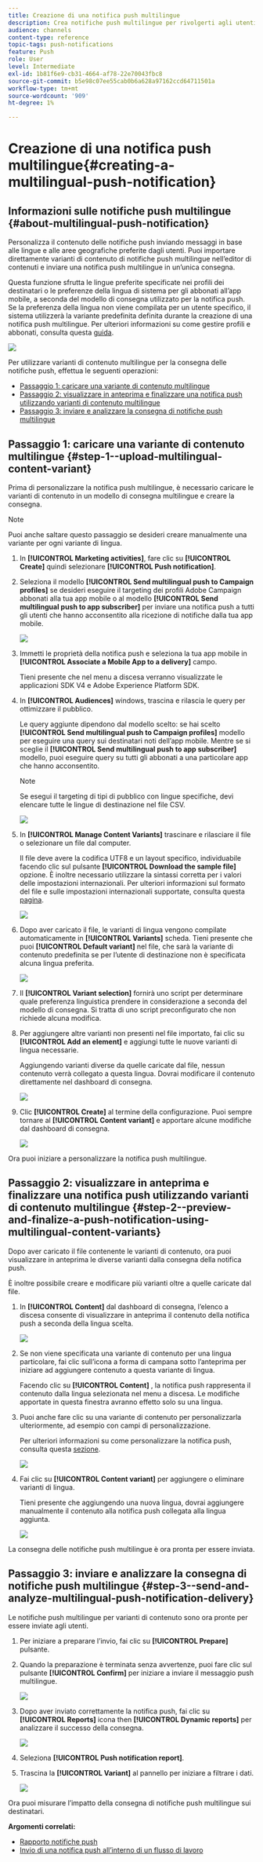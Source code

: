```yaml
---
title: Creazione di una notifica push multilingue
description: Crea notifiche push multilingue per rivolgerti agli utenti nelle lingue e nelle aree geografiche preferite.
audience: channels
content-type: reference
topic-tags: push-notifications
feature: Push
role: User
level: Intermediate
exl-id: 1b81f6e9-cb31-4664-af78-22e70043fbc8
source-git-commit: b5e98c07ee55cab0b6a628a97162ccd64711501a
workflow-type: tm+mt
source-wordcount: '909'
ht-degree: 1%

---
```


# Creazione di una notifica push multilingue{#creating-a-multilingual-push-notification}

## Informazioni sulle notifiche push multilingue {#about-multilingual-push-notification}

Personalizza il contenuto delle notifiche push inviando messaggi in base alle lingue e alle aree geografiche preferite dagli utenti. Puoi importare direttamente varianti di contenuto di notifiche push multilingue nell’editor di contenuti e inviare una notifica push multilingue in un’unica consegna.

Questa funzione sfrutta le lingue preferite specificate nei profili dei destinatari o le preferenze della lingua di sistema per gli abbonati all’app mobile, a seconda del modello di consegna utilizzato per la notifica push. Se la preferenza della lingua non viene compilata per un utente specifico, il sistema utilizzerà la variante predefinita definita durante la creazione di una notifica push multilingue. Per ulteriori informazioni su come gestire profili e abbonati, consulta questa [guida](../../audiences/using/get-started-profiles-and-audiences.md).

![](assets/multivariant_push_1.png)

Per utilizzare varianti di contenuto multilingue per la consegna delle notifiche push, effettua le seguenti operazioni:

* [Passaggio 1: caricare una variante di contenuto multilingue](#step-1--upload-multilingual-content-variant)
* [Passaggio 2: visualizzare in anteprima e finalizzare una notifica push utilizzando varianti di contenuto multilingue](#step-2--preview-and-finalize-a-push-notification-using-multilingual-content-variants)
* [Passaggio 3: inviare e analizzare la consegna di notifiche push multilingue](#step-3--send-and-analyze-multilingual-push-notification-delivery)

## Passaggio 1: caricare una variante di contenuto multilingue {#step-1--upload-multilingual-content-variant}

Prima di personalizzare la notifica push multilingue, è necessario caricare le varianti di contenuto in un modello di consegna multilingue e creare la consegna.

>[!NOTE]
>
>Puoi anche saltare questo passaggio se desideri creare manualmente una variante per ogni variante di lingua.

1. In **[!UICONTROL Marketing activities]**, fare clic su **[!UICONTROL Create]** quindi selezionare **[!UICONTROL Push notification]**.
1. Seleziona il modello **[!UICONTROL Send multilingual push to Campaign profiles]** se desideri eseguire il targeting dei profili Adobe Campaign abbonati alla tua app mobile o al modello **[!UICONTROL Send multilingual push to app subscriber]** per inviare una notifica push a tutti gli utenti che hanno acconsentito alla ricezione di notifiche dalla tua app mobile.

   ![](assets/multivariant_push_2.png)

1. Immetti le proprietà della notifica push e seleziona la tua app mobile in **[!UICONTROL Associate a Mobile App to a delivery]** campo.

   Tieni presente che nel menu a discesa verranno visualizzate le applicazioni SDK V4 e Adobe Experience Platform SDK.

1. In **[!UICONTROL Audiences]** windows, trascina e rilascia le query per ottimizzare il pubblico.

   Le query aggiunte dipendono dal modello scelto: se hai scelto **[!UICONTROL Send multilingual push to Campaign profiles]** modello per eseguire una query sui destinatari noti dell’app mobile. Mentre se si sceglie il **[!UICONTROL Send multilingual push to app subscriber]** modello, puoi eseguire query su tutti gli abbonati a una particolare app che hanno acconsentito.
   >[!NOTE]
   >
   >Se esegui il targeting di tipi di pubblico con lingue specifiche, devi elencare tutte le lingue di destinazione nel file CSV.

   ![](assets/push_notif_audience.png)

1. In **[!UICONTROL Manage Content Variants]** trascinare e rilasciare il file o selezionare un file dal computer.

   Il file deve avere la codifica UTF8 e un layout specifico, individuabile facendo clic sul pulsante **[!UICONTROL Download the sample file]** opzione. È inoltre necessario utilizzare la sintassi corretta per i valori delle impostazioni internazionali. Per ulteriori informazioni sul formato del file e sulle impostazioni internazionali supportate, consulta questa [pagina](../../channels/using/generating-csv-multilingual-push.md).

   ![](assets/multivariant_push_4.png)

1. Dopo aver caricato il file, le varianti di lingua vengono compilate automaticamente in **[!UICONTROL Variants]** scheda. Tieni presente che puoi **[!UICONTROL Default variant]** nel file, che sarà la variante di contenuto predefinita se per l’utente di destinazione non è specificata alcuna lingua preferita.

   ![](assets/multivariant_push_5.png)

1. Il **[!UICONTROL Variant selection]** fornirà uno script per determinare quale preferenza linguistica prendere in considerazione a seconda del modello di consegna. Si tratta di uno script preconfigurato che non richiede alcuna modifica.
1. Per aggiungere altre varianti non presenti nel file importato, fai clic su **[!UICONTROL Add an element]** e aggiungi tutte le nuove varianti di lingua necessarie.

   Aggiungendo varianti diverse da quelle caricate dal file, nessun contenuto verrà collegato a questa lingua. Dovrai modificare il contenuto direttamente nel dashboard di consegna.

   ![](assets/multivariant_push_6.png)

1. Clic **[!UICONTROL Create]** al termine della configurazione. Puoi sempre tornare al **[!UICONTROL Content variant]** e apportare alcune modifiche dal dashboard di consegna.

   ![](assets/multivariant_push_8.png)

Ora puoi iniziare a personalizzare la notifica push multilingue.

## Passaggio 2: visualizzare in anteprima e finalizzare una notifica push utilizzando varianti di contenuto multilingue {#step-2--preview-and-finalize-a-push-notification-using-multilingual-content-variants}

Dopo aver caricato il file contenente le varianti di contenuto, ora puoi visualizzare in anteprima le diverse varianti dalla consegna della notifica push.

È inoltre possibile creare e modificare più varianti oltre a quelle caricate dal file.

1. In **[!UICONTROL Content]** dal dashboard di consegna, l’elenco a discesa consente di visualizzare in anteprima il contenuto della notifica push a seconda della lingua scelta.

   ![](assets/multivariant_push_7.png)

1. Se non viene specificata una variante di contenuto per una lingua particolare, fai clic sull’icona a forma di campana sotto l’anteprima per iniziare ad aggiungere contenuto a questa variante di lingua.

   Facendo clic su **[!UICONTROL Content]** , la notifica push rappresenta il contenuto dalla lingua selezionata nel menu a discesa. Le modifiche apportate in questa finestra avranno effetto solo su una lingua.

1. Puoi anche fare clic su una variante di contenuto per personalizzarla ulteriormente, ad esempio con campi di personalizzazione.

   Per ulteriori informazioni su come personalizzare la notifica push, consulta questa [sezione](../../channels/using/customizing-a-push-notification.md).

   ![](assets/multivariant_push_9.png)

1. Fai clic su **[!UICONTROL Content variant]** per aggiungere o eliminare varianti di lingua.

   Tieni presente che aggiungendo una nuova lingua, dovrai aggiungere manualmente il contenuto alla notifica push collegata alla lingua aggiunta.

   ![](assets/multivariant_push_10.png)

La consegna delle notifiche push multilingue è ora pronta per essere inviata.

## Passaggio 3: inviare e analizzare la consegna di notifiche push multilingue {#step-3--send-and-analyze-multilingual-push-notification-delivery}

Le notifiche push multilingue per varianti di contenuto sono ora pronte per essere inviate agli utenti.

1. Per iniziare a preparare l’invio, fai clic su **[!UICONTROL Prepare]** pulsante.
1. Quando la preparazione è terminata senza avvertenze, puoi fare clic sul pulsante **[!UICONTROL Confirm]** per iniziare a inviare il messaggio push multilingue.

   ![](assets/multivariant_push_12.png)

1. Dopo aver inviato correttamente la notifica push, fai clic su **[!UICONTROL Reports]** icona then **[!UICONTROL Dynamic reports]** per analizzare il successo della consegna.

   ![](assets/multivariant_push_13.png)

1. Seleziona **[!UICONTROL Push notification report]**.
1. Trascina la **[!UICONTROL Variant]** al pannello per iniziare a filtrare i dati.

   ![](assets/multivariant_push_11.png)

Ora puoi misurare l’impatto della consegna di notifiche push multilingue sui destinatari.

**Argomenti correlati:**

* [Rapporto notifiche push](../../reporting/using/push-notification-report.md)
* [Invio di una notifica push all’interno di un flusso di lavoro](../../automating/using/push-notification-delivery.md)
